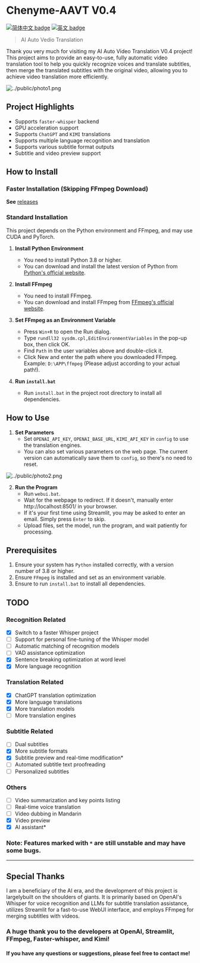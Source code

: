 # Chenyme-AAVT V0.4

[![简体中文 badge](https://img.shields.io/badge/%E7%AE%80%E4%BD%93%E4%B8%AD%E6%96%87-Simplified%20Chinese-blue)](./README.md)
[![英文 badge](https://img.shields.io/badge/%E8%8B%B1%E6%96%87-English-blue)](./README-EN.md)

> AI Auto Vedio Translation

Thank you very much for visiting my AI Auto Video Translation V0.4 project! This project aims to provide an easy-to-use, fully automatic video translation tool to help you quickly recognize voices and translate subtitles, then merge the translated subtitles with the original video, allowing you to achieve video translation more efficiently.

![../public/photo1.png](https://github.com/Chenyme/Chenyme-AAMT/blob/main/public/photo1.png)

## Project Highlights
- Supports `faster-whisper` backend
- GPU acceleration support
- Supports `ChatGPT` and `KIMI` translations
- Supports multiple language recognition and translation
- Supports various subtitle format outputs
- Subtitle and video preview support

## How to Install
### Faster Installation (Skipping FFmpeg Download)
**See** [releases](https://github.com/Chenyme/Chenyme-AAMT/releases)
### Standard Installation

This project depends on the Python environment and FFmpeg, and may use CUDA and PyTorch.

1. **Install Python Environment**
   - You need to install Python 3.8 or higher.
   - You can download and install the latest version of Python from [Python's official website](https://www.python.org/downloads/).

2. **Install FFmpeg**
   - You need to install FFmpeg.
   - You can download and install FFmpeg from [FFmpeg's official website](https://www.ffmpeg.org/download.html).

3. **Set FFmpeg as an Environment Variable**
   - Press `Win+R` to open the Run dialog.
   - Type `rundll32 sysdm.cpl,EditEnvironmentVariables` in the pop-up box, then click OK.
   - Find `Path` in the user variables above and double-click it.
   - Click New and enter the path where you downloaded FFmpeg. Example: `D:\APP\ffmpeg` (Please adjust according to your actual path!).

4. **Run `install.bat`**
   - Run `install.bat` in the project root directory to install all dependencies.

## How to Use

1. **Set Parameters**
   - Set `OPENAI_API_KEY`, `OPENAI_BASE_URL`, `KIMI_API_KEY` in `config` to use the translation engines.
   - You can also set various parameters on the web page. The current version can automatically save them to `config`, so there's no need to reset.

![../public/photo2.png](https://github.com/Chenyme/Chenyme-AAMT/blob/main/public/photo2.png)

2. **Run the Program**
   - Run `webui.bat`.
   - Wait for the webpage to redirect. If it doesn't, manually enter http://localhost:8501/ in your browser.
   - If it's your first time using Streamlit, you may be asked to enter an email. Simply press `Enter` to skip.
   - Upload files, set the model, run the program, and wait patiently for processing.

## Prerequisites

1. Ensure your system has `Python` installed correctly, with a version number of 3.8 or higher.
2. Ensure `FFmpeg` is installed and set as an environment variable.
3. Ensure to run `install.bat` to install all dependencies.

## TODO

### Recognition Related
- [x] Switch to a faster Whisper project
- [ ] Support for personal fine-tuning of the Whisper model
- [ ] Automatic matching of recognition models
- [ ] VAD assistance optimization
- [x] Sentence breaking optimization at word level
- [x] More language recognition

### Translation Related
- [x] ChatGPT translation optimization
- [x] More language translations
- [x] More translation models
- [ ] More translation engines

### Subtitle Related
- [ ] Dual subtitles
- [x] More subtitle formats
- [x] Subtitle preview and real-time modification*
- [ ] Automated subtitle text proofreading
- [ ] Personalized subtitles

### Others
- [ ] Video summarization and key points listing
- [ ] Real-time voice translation
- [ ] Video dubbing in Mandarin
- [x] Video preview
- [x] AI assistant*

### Note: Features marked with `*` are still unstable and may have some bugs.

---

## Special Thanks
I am a beneficiary of the AI era, and the development of this project is largelybuilt on the shoulders of giants. It is primarily based on OpenAI's Whisper for voice recognition and LLMs for subtitle translation assistance, utilizes Streamlit for a fast-to-use WebUI interface, and employs FFmpeg for merging subtitles with videos.

### A huge thank you to the developers at OpenAI, Streamlit, FFmpeg, Faster-whisper, and Kimi!

#### If you have any questions or suggestions, please feel free to contact me!